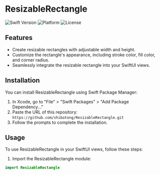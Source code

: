 # ResizableRectangle

![Swift Version](https://img.shields.io/badge/Swift-5.0-orange.svg)
![Platform](https://img.shields.io/badge/platform-iOS%20%7C%20macOS%20%7C%20watchOS-blue)
![License](https://img.shields.io/badge/license-MIT-green.svg)

## Features

- Create resizable rectangles with adjustable width and height.
- Customize the rectangle's appearance, including stroke color, fill color, and corner radius.
- Seamlessly integrate the resizable rectangle into your SwiftUI views.

## Installation

You can install ResizableRectangle using Swift Package Manager:

1. In Xcode, go to "File" > "Swift Packages" > "Add Package Dependency..."
2. Paste the URL of this repository: `https://github.com/shibotong/ResizableRectangle.git`
3. Follow the prompts to complete the installation.

## Usage

To use ResizableRectangle in your SwiftUI views, follow these steps:

1. Import the ResizableRectangle module:

```swift
import ResizableRectangle
